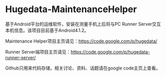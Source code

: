 Hugedata-MaintenanceHelper
==========================

基于Android平台的运维软件，安装在测量手机上后将与PC Runner Server交互本机信息。该项目目前基于Android4.1.2。

Maintenance Helper项目主页请见：https://code.google.com/p/hugedata/

Runner Server端项目主页请见：https://code.google.com/p/hugedata-runner-server/

Github只用来代码存储，相关讨论、资料、话题请在google code主页上查看。
